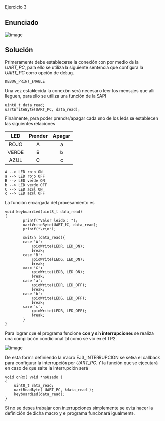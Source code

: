 Ejercicio 3

## Enunciado
![image](https://user-images.githubusercontent.com/39803285/146280680-2041ea32-1318-443b-888e-3a34bfb115ec.png)

## Solución

Primeramente debe establecerse la conexión con por medio de la _UART_PC_, para ello se utiliza la siguiente sentencia que configura la _UART_PC_ como opción de debug.

```{c}
DEBUG_PRINT_ENABLE

```

Una vez establecida la conexión será necesario leer los mensajes que allí lleguen, para ello se utiliza una función de la SAPI

```{c}
uint8_t data_read;
uartWriteByte(UART_PC, data_read);
```
Finalmente, para poder prender/apagar cada uno de los leds se establecen las siguientes relaciones

| LED | Prender | Apagar |
|:---:|:--------:|:---------:|
| ROJO  |    A   |    a   |
|  VERDE|    B   |    b   |
|  AZUL |    C   |    c   |

```{c}
A --> LED rojo ON
a --> LED rojo OFF
B --> LED verde ON
b --> LED verde OFF
C --> LED azul ON
c --> LED azul OFF
```

La función encargada del procesamiento es 
```{c}
void keyboardLed(uint8_t data_read)
{
		printf("Valor leido : ");
		uartWriteByte(UART_PC, data_read);
		printf("\r\n");

		switch (data_read){
		case 'A':
			gpioWrite(LEDR, LED_ON);
			break;
		case 'B':
			gpioWrite(LEDG, LED_ON);
			break;
		case 'C':
			gpioWrite(LEDB, LED_ON);
			break;
		case 'a':
			gpioWrite(LEDR, LED_OFF);
			break;
		case 'b':
			gpioWrite(LEDG, LED_OFF);
			break;
		case 'c':
			gpioWrite(LEDB, LED_OFF);
			break;
		}
}
``` 


Para lograr que el programa funcione **con y sin interrupciones** se realiza una compilación condicional tal como se vió en el TP2.

![image](https://user-images.githubusercontent.com/39803285/146284573-a8f86b2c-406e-498e-b59f-04cb9b1d9187.png)

De esta forma definiendo la macro EJ3_INTERRUPCION se setea el callback para configurar la interrupción por _UART_PC_. 
Y la función que se ejecutará en caso de que salte la interrupción será
```{c}
void onRx( void *noUsado )
{
	uint8_t data_read;
    uartReadByte( UART_PC, &data_read );
    keyboardLed(data_read);
}
``` 
Si no se desea trabajar con interrupciones simplemente se evita hacer la definición de dicha macro y el programa funcionará igualmente.
